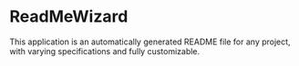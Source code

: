 # ReadMeWizard

This application is an automatically generated README file for any project, with varying specifications and fully customizable.